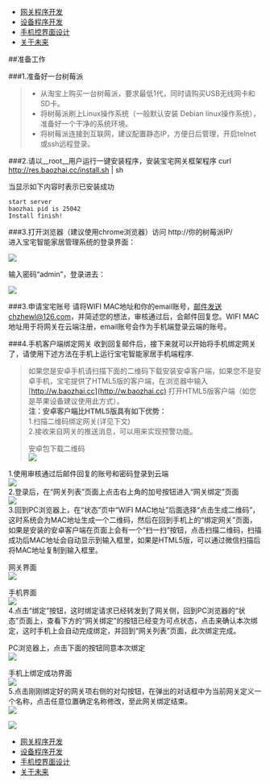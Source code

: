 * [网关程序开发](<01.md>)  
* [设备程序开发](<02.md>)  
* [手机控界面设计](<03.md>)   
* [关于未来](<04.md>) 

##准备工作

###1.准备好一台树莓派
>* 从淘宝上购买一台树莓派，要求最低1代，同时请购买USB无线网卡和SD卡。
>* 将树莓派刷上Linux操作系统（一般默认安装 Debian linux操作系统），准备好一个干净的系统环境。
>* 将树莓派连接到互联网，建议配置静态IP，方便日后管理，开启telnet或ssh远程登录。

###2.请以__root__用户运行一键安装程序，安装宝宅网关框架程序
	curl http://res.baozhai.cc/install.sh | sh

当显示如下内容时表示已安装成功  

	start server  
	baozhai pid is 25042  
	Install finish!  

###3.打开浏览器（建议使用chrome浏览器）访问 http://你的树莓派IP/   
进入宝宅智能家居管理系统的登录界面：

![](images/22.png)

输入密码“admin”，登录进去：

![](images/23.png)

###3.申请宝宅账号
请将WIFI MAC地址和你的email账号，邮件发送chzhewl@126.com，并简述您的想法，审核通过后，会邮件回复您。WIFI MAC地址用于将网关在云端注册，email账号会作为手机端登录云端的账号。

###4.手机客户端绑定网关
收到回复邮件后，接下来就可以开始将手机绑定网关了，请使用下述方法在手机上运行宝宅智能家居手机端程序.
>如果您是安卓手机请扫描下面的二维码下载安装安卓客户端，如果您不是安卓手机，宝宅提供了HTML5版的客户端，在浏览器中输入[http://w.baozhai.cc](http://w.baozhai.cc) 打开HTML5版客户端（如您是苹果设备建议使用此方式）。   
>__注：安卓客户端比HTML5版具有如下优势：__  
>1.扫描二维码绑定网关(详见下文)   
>2.接收来自网关的推送消息，可以用来实现预警功能。
>   
>安卓包下载二维码    
>![](images/25.png)

1.使用审核通过后邮件回复的账号和密码登录到云端  
![](images/26.png)  
2.登录后，在“网关列表”页面上点击右上角的加号按钮进入“网关绑定”页面  
![](images/28.png)   
3.回到PC浏览器上，在“状态”页中“WIFI MAC地址”后面选择“点击生成二维码”，这时系统会为MAC地址生成一个二维码，然后在回到手机上的“绑定网关”页面，如果是安装的安卓客户端在页面上会有一个“扫一扫”按钮，点击扫描二维码，扫描成功后MAC地址会自动显示到输入框里，如果是HTML5版，可以通过微信扫描后将MAC地址复制到输入框里。

网关界面  
![](images/33.png) 

手机界面    
![](images/29.png)  
4.点击“绑定”按钮，这时绑定请求已经转发到了网关侧，回到PC浏览器的“状态”页面上，查看下方的“网关绑定”的按钮已经变为可点状态，点击来确认本次绑定，这时手机上会自动完成绑定，并回到“网关列表”页面，此次绑定完成。

PC浏览器上，点击下面的按钮同意本次绑定  
![](images/27.png)  

手机上绑定成功界面  
![](images/30.png)  
5.点击刚刚绑定好的网关项右侧的对勾按钮，在弹出的对话框中为当前网关定义一个名称，点击任意位置确定名称修改，至此网关绑定结束。  
![](images/31.png)  


![](images/32.png)

* [网关程序开发](<01.md>)  
* [设备程序开发](<02.md>)  
* [手机控界面设计](<03.md>)   
* [关于未来](<04.md>) 